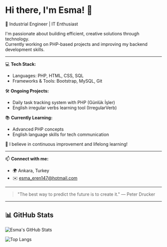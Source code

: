 # Hi there, I'm Esma! 👋

🚀 Industrial Engineer | IT Enthusiast

I'm passionate about building efficient, creative solutions through technology.  
Currently working on PHP-based projects and improving my backend development skills.

---

💻 **Tech Stack:**  
- Languages: PHP, HTML, CSS, SQL  
- Frameworks & Tools: Bootstrap, MySQL, Git

🛠️ **Ongoing Projects:**  
- Daily task tracking system with PHP (Günlük İşler)
- English irregular verbs learning tool (IrregularVerb)

📚 **Currently Learning:**  
- Advanced PHP concepts  
- English language skills for tech communication

🌱 I believe in continuous improvement and lifelong learning!

---

📫 **Connect with me:**  
- 🌍 Ankara, Turkey  
- ✉️ esma_eren147@hotmail.com

---
> "The best way to predict the future is to create it." — Peter Drucker
---

## 📊 GitHub Stats

![Esma's GitHub Stats](https://github-readme-stats.vercel.app/api?username=1esmaeren&show_icons=true&theme=tokyonight)

![Top Langs](https://github-readme-stats.vercel.app/api/top-langs/?username=1esmaeren&layout=compact&theme=tokyonight)
